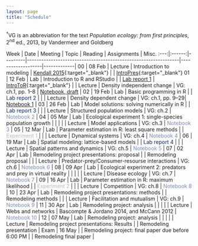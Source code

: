 ```yaml
---
layout: page
title: "Schedule"
---
```


<style>
.content {
  padding-top:    4rem;
  padding-bottom: 4rem;
}

@media (min-width: 48em) {
  .content {
    max-width: 50rem;
    margin-left: 16rem;
    margin-right: 2rem;
  }
}

@media (min-width: 64em) {
  .content {
    margin-left: 18rem;
    margin-right: 4rem;
  }
}
</style>

<sup>&#8224;</sup>VG is an abbreviation for the text *Population ecology: from first principles*, 2<sup>nd</sup> ed., 2013, by Vandermeer and Goldberg

Week |  Date  | Meeting |     Topic                                                      | Reading           | Assignments | Misc.
:---:|:------:|---------|----------------------------------------------------------------|-------------------|-------------|
00   | 08 Feb | Lecture | Introduction to modeling                                       | [Kendall 2015](http://onlinelibrary.wiley.com/doi/10.1890/14-2080.1/abstract){:target="_blank"}  | | [IntroPres](../Presentations/Lec1_Intro.pdf){:target="_blank"}
01   | 12 Feb |   Lab   | Introduction to R and RStudio                                  |                   | <span style="color:#002878">[Lab report 1](../Assignments/LabReports/Ch1_Notebook)</span> | [IntroToR](../Presentations/Lab1_IntroToR.html){:target="_blank"}
     |        | Lecture | Density independent change                                     | VG: ch.1, pp. 1–8 | <span style="color:#788bbb">[Notebook, draft](../Assignments/LectureNotebooks/LabReport_1.nb.html)</span> |
02   | 19 Feb |   Lab   | Basic programming in R                                         |                   | <span style="color:#002878">Lab report 2</span> |
     |        | Lecture | Density dependent change                                       | VG: ch.1, pp. 9–29| <span style="color:#788bbb">[Notebook 1](../Assignments/LectureNotebooks/Ch1_Notebook)</span> |
03   | 26 Feb |   Lab   | Model solutions: solving numerically in R                      |                   | <span style="color:#002878">Lab report 3</span> |
     |        | Lecture | Structured population models                                   | VG: ch.2          | <span style="color:#788bbb">Notebook 2</span> |
04   | 05 Mar |   Lab   | Ecological experiment 1: single-species population growth      |                   | |
     |        | Lecture | Model applications                                             | VG: ch.3          | <span style="color:#788bbb">Notebook 3</span> |
05   | 12 Mar |   Lab   | Parameter estimation in R: least square methods                |                   | <span style="color:#b4b9c2">Experiment 1</span> |
     |        | Lecture | Dynamical systems                                              | VG: ch.4          | <span style="color:#788bbb">Notebook 4</span> |
06   | 19 Mar |   Lab   | Spatial modeling: lattice-based models                         |                   | <span style="color:#002878">Lab report 4</span> |
     |        | Lecture | Spatial patterns and dynamics                                  | VG: ch.5          | <span style="color:#788bbb">Notebook 5</span> |
07   | 02 Apr |   Lab   | Remodeling project presentations: proposal                     |                   | Remodeling proposal |
     |        | Lecture | Predator-prey/Consumer-resourse interactions                   | VG: ch.6          | <span style="color:#788bbb">Notebook 6</span> |
08   | 09 Apr |   Lab   | Ecological experiment 2: predators and prey in virtual reality |                   | |
     |        | Lecture | Disease ecology		           	                             | VG: ch.7          | <span style="color:#788bbb">Notebook 7</span> |
09   | 16 Apr |   Lab   | Parameter estimation in R: maximum likelihood                  |                   | <span style="color:#b4b9c2">Experiment 2</span> |
     |        | Lecture | Competition  				                                     | VG: ch.8          | <span style="color:#788bbb">Notebook 8</span> |
10   | 23 Apr |   Lab   | Remodeling project presentations: methods                      |                   | Remodeling methods |
     |        | Lecture | Facilitation and mutualism                                     | VG: ch.9          | <span style="color:#788bbb">Notebook 9</span> |
11   | 30 Apr |   Lab   | Remodeling project: analysis                                     |                   | |
     |        | Lecture | Webs and networks                        		                 | Bascompte & Jordano 2014, and McCann 2012              | <span style="color:#788bbb">Notebook 10</span> |
12   | 07 May |   Lab   | Remodeling project: analysis                                   |                   | |
     |        | Lecture | Remodeling project presentations: Results                      |                   | Remodeling presentation |
Exam | 16 May |         | Remodeling project: final paper due before 6:00 PM             |                   | Remodeling final paper |
